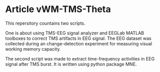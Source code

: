 # Article vWM-TMS-Theta

This repersitory countains two scripts. 

One is about using TMS-EEG signal analyzer and EEGLab MATLAB toolboxes to correct TMS artifacts in EEG signal. The EEG dataset was collected during an change-detection experiment for measuring visual working memory capacity.

The second script was made to extract time-frequency activities in EEG signal after TMS burst. It is written using python package MNE.
